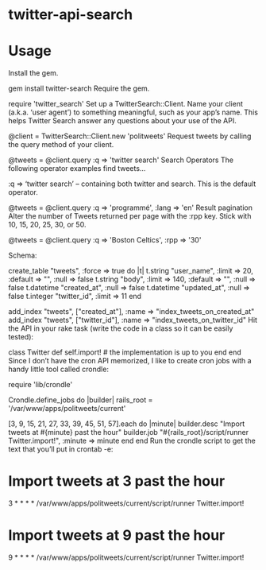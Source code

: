 # twitter-api-search
#  Usage
  Install the gem.

gem install twitter-search
Require the gem.

require 'twitter_search'
Set up a TwitterSearch::Client. Name your client (a.k.a. ‘user agent’) to something meaningful, such as your app’s name. This helps Twitter Search answer any questions about your use of the API.

@client = TwitterSearch::Client.new 'politweets'
Request tweets by calling the query method of your client.

@tweets = @client.query :q => 'twitter search'
Search Operators
The following operator examples find tweets…

:q => ‘twitter search’ – containing both twitter and search. This is the default operator.


@tweets = @client.query :q => 'programmé', :lang => 'en'
Result pagination
Alter the number of Tweets returned per page with the :rpp key. Stick with 10, 15, 20, 25, 30, or 50.

@tweets = @client.query :q => 'Boston Celtics', :rpp => '30'


Schema:

create_table "tweets", :force => true do |t|
  t.string   "user_name",          :limit => 20,  :default => "", :null => false
  t.string   "body",               :limit => 140, :default => "", :null => false
  t.datetime "created_at",                                        :null => false
  t.datetime "updated_at",                                        :null => false
  t.integer  "twitter_id",         :limit => 11
end

add_index "tweets", ["created_at"], :name => "index_tweets_on_created_at"
add_index "tweets", ["twitter_id"], :name => "index_tweets_on_twitter_id"
Hit the API in your rake task (write the code in a class so it can be easily tested):

class Twitter
  def self.import!
    # the implementation is up to you
  end
end
Since I don’t have the cron API memorized, I like to create cron jobs with a handy little tool called crondle:

require 'lib/crondle'

Crondle.define_jobs do |builder|
  rails_root = '/var/www/apps/politweets/current'

  [3, 9, 15, 21, 27, 33, 39, 45, 51, 57].each do |minute|
    builder.desc "Import tweets at #{minute} past the hour"
    builder.job "#{rails_root}/script/runner Twitter.import!", :minute => minute
  end
end
Run the crondle script to get the text that you’ll put in crontab -e:

# Import tweets at 3 past the hour
3 * * * * /var/www/apps/politweets/current/script/runner Twitter.import!

# Import tweets at 9 past the hour
9 * * * * /var/www/apps/politweets/current/script/runner Twitter.import!
